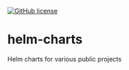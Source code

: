 [![GitHub license](https://img.shields.io/github/license/caprisys/helm-charts.svg)](https://github.com/caprisys/helm-charts/blob/main/LICENSE)

# helm-charts
Helm charts for various public projects
